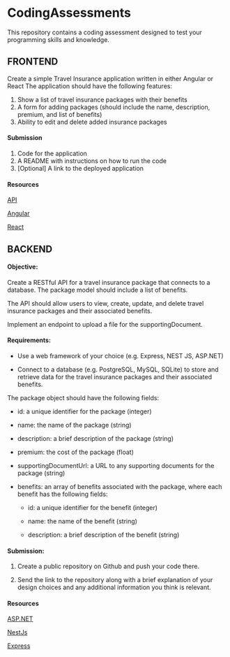 # CodingAssessments

This repository contains a coding assessment designed to test your programming skills and knowledge.

## FRONTEND


Create a simple Travel Insurance application  written in either Angular or React The application should have the following features:
1. Show a list of travel insurance packages with their benefits
2. A form for adding packages (should include the name, description, premium, and list of benefits)
3. Ability to edit and delete added insurance packages

#### Submission
1. Code for the application
2. A README with instructions on how to run the code
3. [Optional] A link to the deployed application


#### Resources

[API](https://assessement.hobbiton.tech)

[Angular](https://angular.io/)

[React](https://reactjs.org/)


## BACKEND

#### Objective:

Create a RESTful API for a travel insurance package that connects to a database. The package model should include a list of benefits.

The API should allow users to view, create, update, and delete travel insurance packages and their associated benefits.

Implement an endpoint to upload a file for the supportingDocument.

#### Requirements:

* Use a web framework of your choice (e.g. Express, NEST JS, ASP.NET)

* Connect to a database (e.g. PostgreSQL, MySQL, SQLite) to store and retrieve data for the travel insurance packages and their associated benefits.

The package object should have the following fields:

* id: a unique identifier for the package (integer)

* name: the name of the package (string)

* description: a brief description of the package (string)

* premium: the cost of the package (float)

* supportingDocumentUrl: a URL to any supporting documents for the package (string)

* benefits: an array of benefits associated with the package, where each benefit has the following fields:

   * id: a unique identifier for the benefit (integer)

   * name: the name of the benefit (string)

   * description: a brief description of the benefit (string)

#### Submission:

1. Create a public repository on Github and push your code there.

2. Send the link to the repository along with a brief explanation of your design choices and any additional information you think is relevant.


#### Resources

[ASP.NET](https://dotnet.microsoft.com/en-us/apps/aspnet/apis)

[NestJs](https://nestjs.com/)

[Express](https://expressjs.com/)




